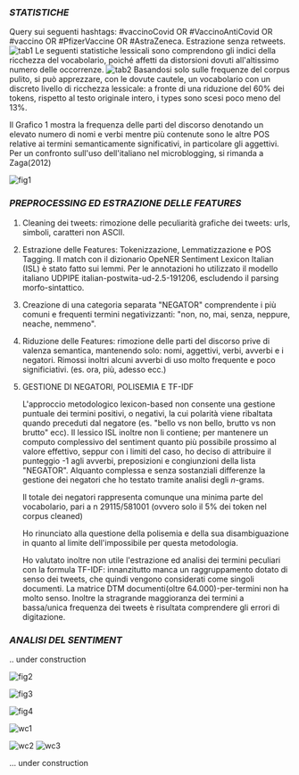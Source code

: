 ### *STATISTICHE*
Query sui seguenti hashtags: #vaccinoCovid OR #VaccinoAntiCovid OR #vaccino OR #PfizerVaccine OR #AstraZeneca. Estrazione senza retweets.
![tab1](/images/Descritpives_01.png)
Le seguenti statistiche lessicali sono comprendono gli indici della ricchezza del vocabolario, poiché affetti da distorsioni dovuti all'altissimo numero delle occorrenze.
![tab2](/images/Lexicomentry_02.png)
Basandosi solo sulle frequenze del corpus pulito, si può apprezzare, con le dovute cautele, un vocabolario con un discreto livello di ricchezza lessicale: a fronte di una riduzione del 60% dei tokens, rispetto al testo originale intero, i types sono scesi poco meno del 13%.

Il Grafico 1 mostra la frequenza delle parti del discorso denotando un elevato numero di nomi e verbi mentre più contenute sono le altre POS relative ai termini semanticamente significativi, in particolare gli aggettivi. Per un confronto sull'uso dell'italiano nel microblogging, si rimanda a Zaga(2012)

![fig1](/images/01_PartOfSpeech.png)


### *PREPROCESSING ED ESTRAZIONE DELLE FEATURES*

1. Cleaning dei tweets: rimozione delle peculiarità grafiche dei tweets: urls, simboli, caratteri non ASCII.

2. Estrazione delle Features: Tokenizzazione, Lemmatizzazione e POS Tagging. Il match con il dizionario OpeNER Sentiment Lexicon Italian (ISL) è stato fatto sui lemmi. Per le annotazioni ho utilizzato il modello italiano UDPIPE italian-postwita-ud-2.5-191206, escludendo il parsing morfo-sintattico.

3. Creazione di una categoria separata "NEGATOR" comprendente i più comuni e frequenti termini negativizzanti: "non, no, mai, senza, neppure, neache, nemmeno".

4. Riduzione delle Features: rimozione delle parti del discorso prive di valenza semantica, mantenendo solo: nomi, aggettivi, verbi, avverbi e i negatori. Rimossi inoltri alcuni avverbi di uso molto frequente e poco significiativi. (es. ora, più, adesso ecc.)

5. GESTIONE DI NEGATORI, POLISEMIA E TF-IDF

    L'approccio metodologico lexicon-based non consente una gestione puntuale dei termini positivi, o negativi, la cui polarità viene ribaltata quando preceduti dal negatore (es. "bello vs non bello, brutto vs non brutto" ecc). Il lessico ISL inoltre non li contiene; per mantenere un computo complessivo del sentiment quanto più possibile prossimo al valore effettivo, seppur con i limiti del caso, ho deciso di attribuire il punteggio -1 agli avverbi, preposizioni e congiunzioni della lista "NEGATOR". Alquanto complessa e senza sostanziali differenze la gestione dei negatori che ho testato tramite analisi degli *n*-grams.

    Il totale dei negatori rappresenta comunque una minima parte del vocabolario, pari a n 29115/581001 (ovvero solo il 5% dei token nel corpus cleaned)

    Ho rinunciato alla questione della polisemia e della sua disambiguazione in quanto al limite dell'impossibile per questa metodologia.

    Ho valutato inoltre non utile l'estrazione ed analisi dei termini peculiari con la formula TF-IDF: innanzitutto manca un raggruppamento dotato di senso dei tweets, che quindi vengono considerati come singoli documenti. La matrice DTM documenti(oltre 64.000)-per-termini non ha molto senso. Inoltre la stragrande maggioranza dei termini a bassa/unica frequenza dei tweets è risultata comprendere gli errori di digitazione.


### *ANALISI DEL SENTIMENT*

.. under construction

![fig2](/images/02_sentiment.png)


![fig3](/images/03_tw_day.png)


![fig4](/images/04_top50_emojis.png)


![wc1](/images/WC_Twitter.jpg)


![wc2](/images/POS.png)
![wc3](/images/NEG_.png)


... under construction




